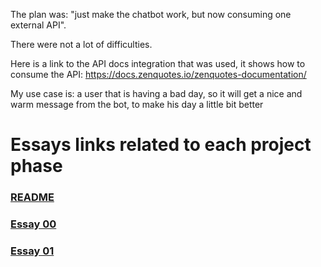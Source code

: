 The plan was: "just make the chatbot work, but now consuming one external API".

There were not a lot of difficulties. 

Here is a link to the API docs integration that was used, it shows how to consume the API: https://docs.zenquotes.io/zenquotes-documentation/

My use case is: a user that is having a bad day, so it will get a nice and warm message from the bot, to make his day a little bit better


# Essays links related to each project phase
### [README](../README.md)
### [Essay 00](essays/essay_0.md)
### [Essay 01](essays/essay_1.md)